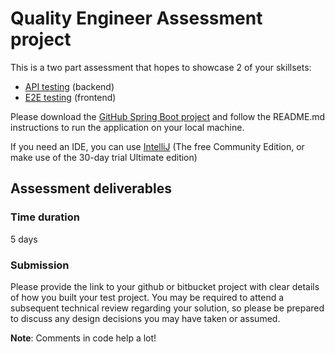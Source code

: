 # Quality Engineer Assessment project

This is a two part assessment that hopes to showcase 2 of your skillsets:
- [API testing](src/README-API.md) (backend)
- [E2E testing](frontend/README-E2E.md) (frontend)

Please download the [GitHub Spring Boot project](https://github.com/MomInv/assessment-quality-engineer) and follow the README.md instructions to run the application on your local machine.

If you need an IDE, you can use [IntelliJ](https://www.jetbrains.com/idea/download) (The free Community Edition, or make use of the 30-day trial Ultimate edition)

## Assessment deliverables

### Time duration 
5 days

### Submission
Please provide the link to your github or bitbucket project with clear details of how you built your test project.
You may be required to attend a subsequent technical review regarding your solution, so please be prepared to discuss any design decisions you may have taken or assumed.

**Note**: Comments in code help a lot!
